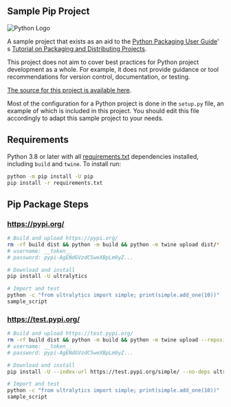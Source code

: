 ## Sample Pip Project

![Python Logo](https://www.python.org/static/community_logos/python-logo.png "Sample inline image")

A sample project that exists as an aid to the [Python Packaging User Guide][packaging guide]'
s [Tutorial on Packaging and Distributing Projects][distribution tutorial].

This project does not aim to cover best practices for Python project development as a whole. For example, it does not
provide guidance or tool recommendations for version control, documentation, or testing.

[The source for this project is available here][src].

Most of the configuration for a Python project is done in the `setup.py` file, an example of which is included in this
project. You should edit this file accordingly to adapt this sample project to your needs.

[packaging guide]: https://packaging.python.org

[distribution tutorial]: https://packaging.python.org/tutorials/packaging-projects/

[src]: https://github.com/pypa/sampleproject

[rst]: http://docutils.sourceforge.net/rst.html

[md]: https://tools.ietf.org/html/rfc7764#section-3.5 "CommonMark variant"

[md use]: https://packaging.python.org/specifications/core-metadata/#description-content-type-optional

## Requirements

Python 3.8 or later with all [requirements.txt](https://github.com/ultralytics/pip/blob/master/requirements.txt)
dependencies installed, including `build` and `twine`. To install run:

```bash
python -m pip install -U pip
pip install -r requirements.txt
```

## Pip Package Steps

### https://pypi.org/

```bash
# Build and upload https://pypi.org/
rm -rf build dist && python -m build && python -m twine upload dist/*
# username: __token__
# password: pypi-AgENdGVzdC5weXBpLm9yZ...

# Download and install
pip install -U ultralytics

# Import and test
python -c "from ultralytics import simple; print(simple.add_one(10))"
sample_script
```

### https://test.pypi.org/

```bash
# Build and upload https://test.pypi.org/
rm -rf build dist && python -m build && python -m twine upload --repository testpypi dist/*
# username: __token__
# password: pypi-AgENdGVzdC5weXBpLm9yZ...

# Download and install
pip install -U --index-url https://test.pypi.org/simple/ --no-deps ultralytics2==0.0.9

# Import and test
python -c "from ultralytics import simple; print(simple.add_one(10))"
sample_script
```
